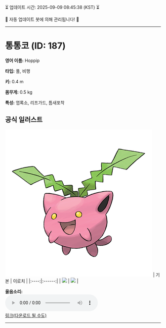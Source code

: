 
⏳ 업데이트 시간: 2025-09-09 08:45:38 (KST) ⏳

🤖 자동 업데이트 봇에 의해 관리됩니다! 🤖

---

# 통통코 (ID: 187)
**영어 이름:** Hoppip

**타입:** 풀, 비행

**키:** 0.4 m

**몸무게:** 0.5 kg

**특성:** 엽록소, 리프가드, 틈새포착

## 공식 일러스트
![](https://raw.githubusercontent.com/PokeAPI/sprites/master/sprites/pokemon/other/official-artwork/187.png)
| 기본 | 이로치 |
|:----:|:------:|
| <img src="http://play.pokemonshowdown.com/sprites/ani/hoppip.gif" width="200"> | <img src="http://play.pokemonshowdown.com/sprites/ani-shiny/hoppip.gif" width="200"> |

**울음소리:**<br><audio controls src="https://raw.githubusercontent.com/PokeAPI/cries/main/cries/pokemon/latest/187.ogg"></audio><br> [링크(다운로드 될 수도)](https://raw.githubusercontent.com/PokeAPI/cries/main/cries/pokemon/latest/187.ogg)


---
